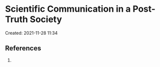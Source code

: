 # Scientific Communication in a Post-Truth Society
Created: 2021-11-28 11:34







## References
1. 